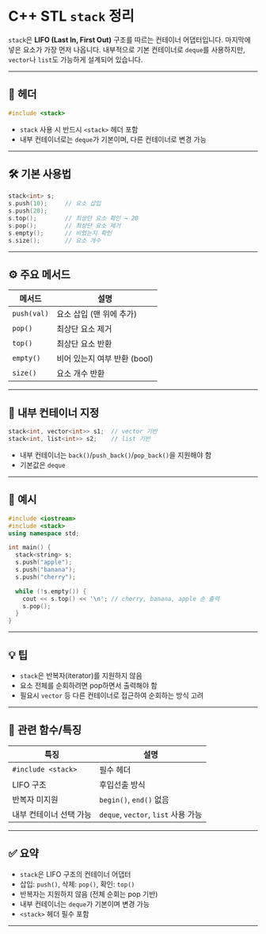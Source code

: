 # C++ STL `stack` 정리

`stack`은 **LIFO (Last In, First Out)** 구조를 따르는 컨테이너 어댑터입니다. 마지막에 넣은 요소가 가장 먼저 나옵니다. 내부적으로 기본 컨테이너로 `deque`를 사용하지만, `vector`나 `list`도 가능하게 설계되어 있습니다.

---

## 📁 헤더

```cpp
#include <stack>
```

- `stack` 사용 시 반드시 `<stack>` 헤더 포함
- 내부 컨테이너로는 `deque`가 기본이며, 다른 컨테이너로 변경 가능

---

## 🛠️ 기본 사용법

```cpp
stack<int> s;
s.push(10);     // 요소 삽입
s.push(20);
s.top();        // 최상단 요소 확인 → 20
s.pop();        // 최상단 요소 제거
s.empty();      // 비었는지 확인
s.size();       // 요소 개수
```

---

## ⚙️ 주요 메서드

| 메서드       | 설명                           |
|--------------|--------------------------------|
| `push(val)`  | 요소 삽입 (맨 위에 추가)        |
| `pop()`      | 최상단 요소 제거                |
| `top()`      | 최상단 요소 반환                |
| `empty()`    | 비어 있는지 여부 반환 (bool)    |
| `size()`     | 요소 개수 반환                  |

---

## 📌 내부 컨테이너 지정

```cpp
stack<int, vector<int>> s1;  // vector 기반
stack<int, list<int>> s2;    // list 기반
```

- 내부 컨테이너는 `back()`/`push_back()`/`pop_back()`을 지원해야 함
- 기본값은 `deque`

---

## 🧾 예시

```cpp
#include <iostream>
#include <stack>
using namespace std;

int main() {
  stack<string> s;
  s.push("apple");
  s.push("banana");
  s.push("cherry");

  while (!s.empty()) {
    cout << s.top() << '\n'; // cherry, banana, apple 순 출력
    s.pop();
  }
}
```

---

## 💡 팁

- `stack`은 반복자(iterator)를 지원하지 않음  
- 요소 전체를 순회하려면 pop하면서 출력해야 함  
- 필요시 `vector` 등 다른 컨테이너로 접근하여 순회하는 방식 고려

---

## 🧷 관련 함수/특징

| 특징                         | 설명                                      |
|------------------------------|-------------------------------------------|
| `#include <stack>`           | 필수 헤더                                  |
| LIFO 구조                    | 후입선출 방식                              |
| 반복자 미지원               | `begin()`, `end()` 없음                   |
| 내부 컨테이너 선택 가능      | `deque`, `vector`, `list` 사용 가능       |

---

## ✅ 요약

- `stack`은 LIFO 구조의 컨테이너 어댑터  
- 삽입: `push()`, 삭제: `pop()`, 확인: `top()`  
- 반복자는 지원하지 않음 (전체 순회는 pop 기반)  
- 내부 컨테이너는 `deque`가 기본이며 변경 가능  
- `<stack>` 헤더 필수 포함

---

